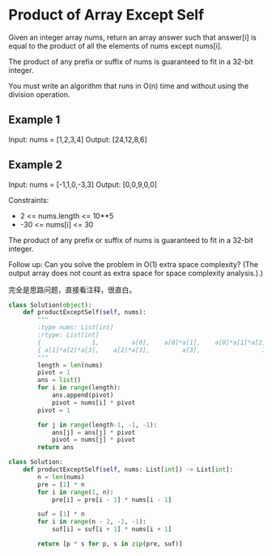 # Product of Array Except Self

Given an integer array nums, return an array answer such that answer[i] is equal to the product of all the elements of nums except nums[i].

The product of any prefix or suffix of nums is guaranteed to fit in a 32-bit integer.

You must write an algorithm that runs in O(n) time and without using the division operation.

## Example 1

Input: nums = [1,2,3,4]
Output: [24,12,8,6]

## Example 2

Input: nums = [-1,1,0,-3,3]
Output: [0,0,9,0,0]

Constraints:

- 2 <= nums.length <= 10**5
- -30 <= nums[i] <= 30

The product of any prefix or suffix of nums is guaranteed to fit in a 32-bit integer.

Follow up: Can you solve the problem in O(1) extra space complexity? (The output array does not count as extra space for space complexity analysis.).)

完全是思路问题，直接看注释，很直白。

```python
class Solution(object):
    def productExceptSelf(self, nums):
        """
        :type nums: List[int]
        :rtype: List[int]
        {              1,         a[0],    a[0]*a[1],    a[0]*a[1]*a[2],  }
        { a[1]*a[2]*a[3],    a[2]*a[3],         a[3],                 1,  }
        """
        length = len(nums)
        pivot = 1
        ans = list()
        for i in range(length):
            ans.append(pivot)
            pivot = nums[i] * pivot
        pivot = 1

        for j in range(length-1, -1, -1):
            ans[j] = ans[j] * pivot
            pivot = nums[j] * pivot
        return ans

```

```python
class Solution:
    def productExceptSelf(self, nums: List[int]) -> List[int]:
        n = len(nums)
        pre = [1] * n
        for i in range(1, n):
            pre[i] = pre[i - 1] * nums[i - 1]

        suf = [1] * n
        for i in range(n - 2, -1, -1):
            suf[i] = suf[i + 1] * nums[i + 1]

        return [p * s for p, s in zip(pre, suf)]
```
